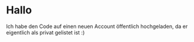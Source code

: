 # Hallo
Ich habe den Code auf einen neuen Account öffentlich hochgeladen, da er eigentlich als privat gelistet ist :)

